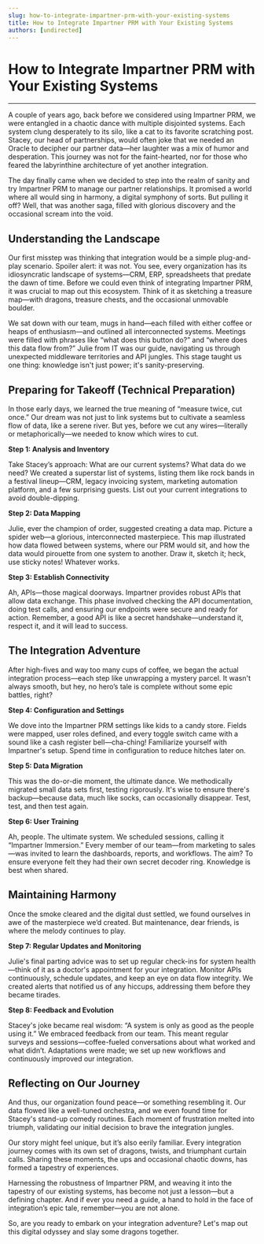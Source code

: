 ```yaml
---
slug: how-to-integrate-impartner-prm-with-your-existing-systems
title: How to Integrate Impartner PRM with Your Existing Systems
authors: [undirected]
---
```



# How to Integrate Impartner PRM with Your Existing Systems 

---

A couple of years ago, back before we considered using Impartner PRM, we were entangled in a chaotic dance with multiple disjointed systems. Each system clung desperately to its silo, like a cat to its favorite scratching post. Stacey, our head of partnerships, would often joke that we needed an Oracle to decipher our partner data—her laughter was a mix of humor and desperation. This journey was not for the faint-hearted, nor for those who feared the labyrinthine architecture of yet another integration. 

The day finally came when we decided to step into the realm of sanity and try Impartner PRM to manage our partner relationships. It promised a world where all would sing in harmony, a digital symphony of sorts. But pulling it off? Well, that was another saga, filled with glorious discovery and the occasional scream into the void. 

## Understanding the Landscape

Our first misstep was thinking that integration would be a simple plug-and-play scenario. Spoiler alert: it was not. You see, every organization has its idiosyncratic landscape of systems—CRM, ERP, spreadsheets that predate the dawn of time. Before we could even think of integrating Impartner PRM, it was crucial to map out this ecosystem. Think of it as sketching a treasure map—with dragons, treasure chests, and the occasional unmovable boulder.

We sat down with our team, mugs in hand—each filled with either coffee or heaps of enthusiasm—and outlined all interconnected systems. Meetings were filled with phrases like “what does this button do?” and “where does this data flow from?” Julie from IT was our guide, navigating us through unexpected middleware territories and API jungles. This stage taught us one thing: knowledge isn't just power; it's sanity-preserving.

## Preparing for Takeoff (Technical Preparation)

In those early days, we learned the true meaning of “measure twice, cut once.” Our dream was not just to link systems but to cultivate a seamless flow of data, like a serene river. But yes, before we cut any wires—literally or metaphorically—we needed to know which wires to cut. 

**Step 1: Analysis and Inventory**

Take Stacey’s approach: What are our current systems? What data do we need? We created a superstar list of systems, listing them like rock bands in a festival lineup—CRM, legacy invoicing system, marketing automation platform, and a few surprising guests. List out your current integrations to avoid double-dipping.

**Step 2: Data Mapping**

Julie, ever the champion of order, suggested creating a data map. Picture a spider web—a glorious, interconnected masterpiece. This map illustrated how data flowed between systems, where our PRM would sit, and how the data would pirouette from one system to another. Draw it, sketch it; heck, use sticky notes! Whatever works.

**Step 3: Establish Connectivity**

Ah, APIs—those magical doorways. Impartner provides robust APIs that allow data exchange. This phase involved checking the API documentation, doing test calls, and ensuring our endpoints were secure and ready for action. Remember, a good API is like a secret handshake—understand it, respect it, and it will lead to success.

## The Integration Adventure

After high-fives and way too many cups of coffee, we began the actual integration process—each step like unwrapping a mystery parcel. It wasn't always smooth, but hey, no hero’s tale is complete without some epic battles, right?

**Step 4: Configuration and Settings**

We dove into the Impartner PRM settings like kids to a candy store. Fields were mapped, user roles defined, and every toggle switch came with a sound like a cash register bell—cha-ching! Familiarize yourself with Impartner's setup. Spend time in configuration to reduce hitches later on.

**Step 5: Data Migration**

This was the do-or-die moment, the ultimate dance. We methodically migrated small data sets first, testing rigorously. It's wise to ensure there's backup—because data, much like socks, can occasionally disappear. Test, test, and then test again.

**Step 6: User Training**

Ah, people. The ultimate system. We scheduled sessions, calling it “Impartner Immersion.” Every member of our team—from marketing to sales—was invited to learn the dashboards, reports, and workflows. The aim? To ensure everyone felt they had their own secret decoder ring. Knowledge is best when shared.

## Maintaining Harmony

Once the smoke cleared and the digital dust settled, we found ourselves in awe of the masterpiece we’d created. But maintenance, dear friends, is where the melody continues to play.

**Step 7: Regular Updates and Monitoring**

Julie's final parting advice was to set up regular check-ins for system health—think of it as a doctor's appointment for your integration. Monitor APIs continuously, schedule updates, and keep an eye on data flow integrity. We created alerts that notified us of any hiccups, addressing them before they became tirades.

**Step 8: Feedback and Evolution**

Stacey's joke became real wisdom: “A system is only as good as the people using it.” We embraced feedback from our team. This meant regular surveys and sessions—coffee-fueled conversations about what worked and what didn’t. Adaptations were made; we set up new workflows and continuously improved our integration.

## Reflecting on Our Journey

And thus, our organization found peace—or something resembling it. Our data flowed like a well-tuned orchestra, and we even found time for Stacey's stand-up comedy routines. Each moment of frustration melted into triumph, validating our initial decision to brave the integration jungles.

Our story might feel unique, but it’s also eerily familiar. Every integration journey comes with its own set of dragons, twists, and triumphant curtain calls. Sharing these moments, the ups and occasional chaotic downs, has formed a tapestry of experiences. 

Harnessing the robustness of Impartner PRM, and weaving it into the tapestry of our existing systems, has become not just a lesson—but a defining chapter. And if ever you need a guide, a hand to hold in the face of integration’s epic tale, remember—you are not alone.

So, are you ready to embark on your integration adventure? Let's map out this digital odyssey and slay some dragons together.